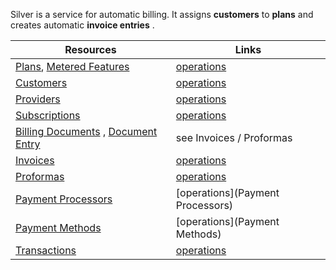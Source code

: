 Silver is a service for automatic billing. It assigns __customers__ to __plans__ and creates automatic __invoice entries__ .


| Resources                                                              | Links                         |
|------------------------------------------------------------------------|-------------------------------|
| [Plans](Resources#plan), [Metered Features](Resources#metered-feature) | [operations](Plans)           |
| [Customers](Resources#customer)                                        | [operations](Customers)       |
| [Providers](Resources#provider)                                        | [operations](Providers)       |
| [Subscriptions](Resources#subscription)                                | [operations](Subscriptions)   |
| [Billing Documents](Resources#billing-document) , [Document Entry](Resources#document-entry) | see Invoices / Proformas |
| [Invoices](Resources#invoice)                                         | [operations](Invoices)        |
| [Proformas](Resources#proforma)                                       | [operations](Proformas)       |
| [Payment Processors](Resources#payment-processor)                    | [operations](Payment Processors) |
| [Payment Methods](Resources#payment-method)                          | [operations](Payment Methods)    |
| [Transactions](Resources#transaction)                                | [operations](Transactions)    |
